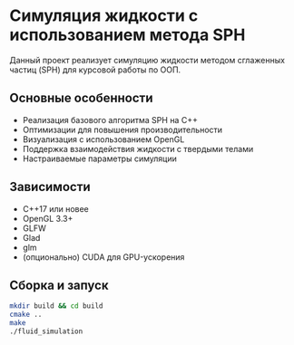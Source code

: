 # Симуляция жидкости с использованием метода SPH

Данный проект реализует симуляцию жидкости методом сглаженных частиц (SPH) для курсовой работы по ООП.

## Основные особенности
- Реализация базового алгоритма SPH на C++
- Оптимизации для повышения производительности
- Визуализация с использованием OpenGL
- Поддержка взаимодействия жидкости с твердыми телами
- Настраиваемые параметры симуляции

## Зависимости
- C++17 или новее
- OpenGL 3.3+
- GLFW
- Glad
- glm
- (опционально) CUDA для GPU-ускорения

## Сборка и запуск
```bash
mkdir build && cd build
cmake ..
make
./fluid_simulation

